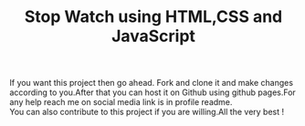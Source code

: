 # <h1 align="center"> Stop Watch using HTML,CSS and JavaScript<h1>
<br>
If you want this project then go ahead. Fork and clone it and make changes according to you.After that you can host it on Github using github pages.For any help reach me on social media link is in profile readme.
<br>
You can also contribute to this project if you are willing.All the very best !
